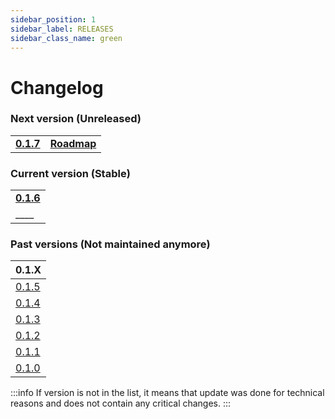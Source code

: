 ```yaml
---
sidebar_position: 1
sidebar_label: RELEASES
sidebar_class_name: green
---
```


# Changelog

### Next version (Unreleased)

|   |   |
|---|---|
|__[0.1.7](/docs/changelog/0.1.7)__| __[Roadmap](/roadmap)__|

### Current version (Stable)

|   |
|---|
|__[0.1.6](/docs/changelog/0.1.6)__| __[Roadmap](/roadmap)__|
|____|


### Past versions (Not maintained anymore)

| 0.1.X |
|---|
| [0.1.5](/docs/changelog/0.1.5) |
| [0.1.4](/docs/changelog/0.1.4) |
| [0.1.3](/docs/changelog/0.1.3) |
| [0.1.2](/docs/changelog/0.1.2) |
| [0.1.1](/docs/changelog/0.1.1) |
| [0.1.0](/docs/changelog/0.1.0) |

:::info
If version is not in the list, it means that update was done for technical reasons and does not contain any critical changes.
:::
